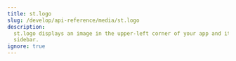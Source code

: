 ```yaml
---
title: st.logo
slug: /develop/api-reference/media/st.logo
description:
  st.logo displays an image in the upper-left corner of your app and its
  sidebar.
ignore: true
---
```


<Autofunction function="streamlit.logo" />
